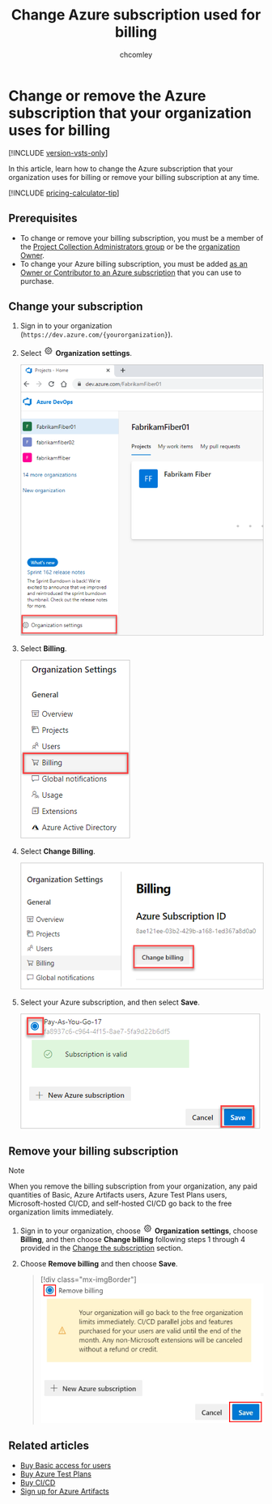 ﻿---
title: Change Azure subscription used for billing
titleSuffix: Azure DevOps Services
ms.custom: seodec18
description: Unlink the Azure subscription that your organization uses for billing
ms.technology: devops-billing
ms.assetid: e447adb1-6208-49f6-a488-515aa4b2fdcf
ms.topic: conceptual
ms.author: chcomley
author: chcomley
monikerRange: 'azure-devops'
ms.date: 12/10/2019
---

# Change or remove the Azure subscription that your organization uses for billing

[!INCLUDE [version-vsts-only](../../includes/version-vsts-only.md)]

In this article, learn how to change the Azure subscription that your organization uses for billing or remove your billing subscription at any time.   

[!INCLUDE [pricing-calculator-tip](../../includes/pricing-calculator-tip.md)]

## Prerequisites

- To change or remove your billing subscription, you must be a member of the  [Project Collection Administrators group](../security/set-project-collection-level-permissions.md) or be the [organization Owner](../security/lookup-organization-owner-admin.md).  
- To change your Azure billing subscription, you must be added [as an Owner or Contributor to an Azure subscription](add-backup-billing-managers.md) that you can use to purchase.  

<a id="change-subscription" />

## Change your subscription

1. Sign in to your organization (```https://dev.azure.com/{yourorganization}```).

2. Select ![gear icon](../../media/icons/gear-icon.png) **Organization settings**.

   ![Open Organization settings](../../media/settings/open-admin-settings-vert.png)

3. Select **Billing**.

   ![Select Billing in Organization settings](media/shared/select-billing-organization-settings.png)

4. Select **Change Billing**.

   ![Select Change billing](media/shared/select-change-billing.png)

5. Select your Azure subscription, and then select **Save**.

   ![Select your Azure subscription](media/shared/select-azure-subscription.png)

## Remove your billing subscription 

> [!NOTE]
> When you remove the billing subscription from your organization, any paid quantities of Basic, Azure Artifacts users, Azure Test Plans users, Microsoft-hosted CI/CD, and self-hosted CI/CD go back to the free organization limits immediately.

1. Sign in to your organization, choose ![gear icon](../../media/icons/gear-icon.png) <strong>Organization settings</strong>, choose <strong>Billing</strong>, and then choose <strong>Change billing</strong> following steps 1 through 4 provided in the [Change the subscription](#change-subscription) section.

2. Choose <strong>Remove billing</strong> and then choose <strong>Save</strong>.

	> [!div class="mx-imgBorder"]  
	> ![Remove billing](media/change-azure-subscription/remove-billing-highlight.png)  

## Related articles

- [Buy Basic access for users](buy-basic-access-add-users.md)
- [Buy Azure Test Plans](buy-basic-access-add-users.md)
- [Buy CI/CD](buy-more-build-vs.md)
- [Sign up for Azure Artifacts](../../artifacts/start-using-azure-artifacts.md)
